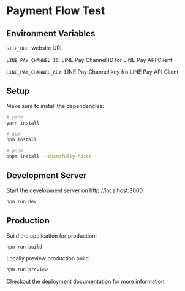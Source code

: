 # Payment Flow Test

## Environment Variables

`SITE_URL`: website URL

`LINE_PAY_CHANNEL_ID`: LINE Pay Channel ID for LINE Pay API Client

`LINE_PAY_CHANNEL_KEY`: LINE Pay Channel key fro LINE Pay API Client



## Setup

Make sure to install the dependencies:

```bash
# yarn
yarn install

# npm
npm install

# pnpm
pnpm install --shamefully-hoist
```

## Development Server

Start the development server on http://localhost:3000

```bash
npm run dev
```

## Production

Build the application for production:

```bash
npm run build
```

Locally preview production build:

```bash
npm run preview
```

Checkout the [deployment documentation](https://v3.nuxtjs.org/guide/deploy/presets) for more information.
